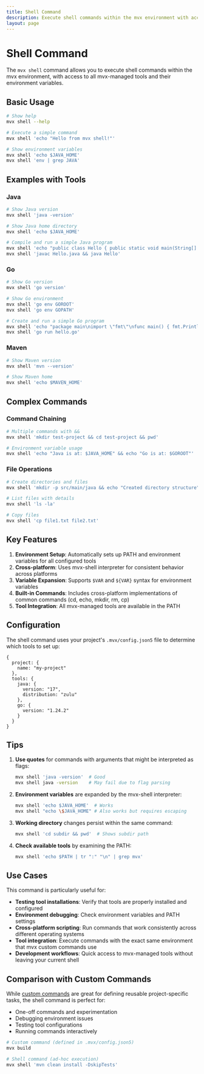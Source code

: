 ```yaml
---
title: Shell Command
description: Execute shell commands within the mvx environment with access to all managed tools
layout: page
---
```


# Shell Command

The `mvx shell` command allows you to execute shell commands within the mvx environment, with access to all mvx-managed tools and their environment variables.

## Basic Usage

```bash
# Show help
mvx shell --help

# Execute a simple command
mvx shell 'echo "Hello from mvx shell!"'

# Show environment variables
mvx shell 'echo $JAVA_HOME'
mvx shell 'env | grep JAVA'
```

## Examples with Tools

### Java
```bash
# Show Java version
mvx shell 'java -version'

# Show Java home directory
mvx shell 'echo $JAVA_HOME'

# Compile and run a simple Java program
mvx shell 'echo "public class Hello { public static void main(String[] args) { System.out.println(\"Hello from Java!\"); } }" > Hello.java'
mvx shell 'javac Hello.java && java Hello'
```

### Go
```bash
# Show Go version
mvx shell 'go version'

# Show Go environment
mvx shell 'go env GOROOT'
mvx shell 'go env GOPATH'

# Create and run a simple Go program
mvx shell 'echo "package main\nimport \"fmt\"\nfunc main() { fmt.Println(\"Hello from Go!\") }" > hello.go'
mvx shell 'go run hello.go'
```

### Maven
```bash
# Show Maven version
mvx shell 'mvn --version'

# Show Maven home
mvx shell 'echo $MAVEN_HOME'
```

## Complex Commands

### Command Chaining
```bash
# Multiple commands with &&
mvx shell 'mkdir test-project && cd test-project && pwd'

# Environment variable usage
mvx shell 'echo "Java is at: $JAVA_HOME" && echo "Go is at: $GOROOT"'
```

### File Operations
```bash
# Create directories and files
mvx shell 'mkdir -p src/main/java && echo "Created directory structure"'

# List files with details
mvx shell 'ls -la'

# Copy files
mvx shell 'cp file1.txt file2.txt'
```

## Key Features

1. **Environment Setup**: Automatically sets up PATH and environment variables for all configured tools
2. **Cross-platform**: Uses mvx-shell interpreter for consistent behavior across platforms
3. **Variable Expansion**: Supports `$VAR` and `${VAR}` syntax for environment variables
4. **Built-in Commands**: Includes cross-platform implementations of common commands (cd, echo, mkdir, rm, cp)
5. **Tool Integration**: All mvx-managed tools are available in the PATH

## Configuration

The shell command uses your project's `.mvx/config.json5` file to determine which tools to set up:

```json5
{
  project: {
    name: "my-project"
  },
  tools: {
    java: {
      version: "17",
      distribution: "zulu"
    },
    go: {
      version: "1.24.2"
    }
  }
}
```

## Tips

1. **Use quotes** for commands with arguments that might be interpreted as flags:
   ```bash
   mvx shell 'java -version'  # Good
   mvx shell java -version    # May fail due to flag parsing
   ```

2. **Environment variables** are expanded by the mvx-shell interpreter:
   ```bash
   mvx shell 'echo $JAVA_HOME'  # Works
   mvx shell "echo \$JAVA_HOME" # Also works but requires escaping
   ```

3. **Working directory** changes persist within the same command:
   ```bash
   mvx shell 'cd subdir && pwd'  # Shows subdir path
   ```

4. **Check available tools** by examining the PATH:
   ```bash
   mvx shell 'echo $PATH | tr ":" "\n" | grep mvx'
   ```

## Use Cases

This command is particularly useful for:

- **Testing tool installations**: Verify that tools are properly installed and configured
- **Environment debugging**: Check environment variables and PATH settings
- **Cross-platform scripting**: Run commands that work consistently across different operating systems
- **Tool integration**: Execute commands with the exact same environment that mvx custom commands use
- **Development workflows**: Quick access to mvx-managed tools without leaving your current shell

## Comparison with Custom Commands

While [custom commands](/commands) are great for defining reusable project-specific tasks, the shell command is perfect for:

- One-off commands and experimentation
- Debugging environment issues
- Testing tool configurations
- Running commands interactively

```bash
# Custom command (defined in .mvx/config.json5)
mvx build

# Shell command (ad-hoc execution)
mvx shell 'mvn clean install -DskipTests'
```
